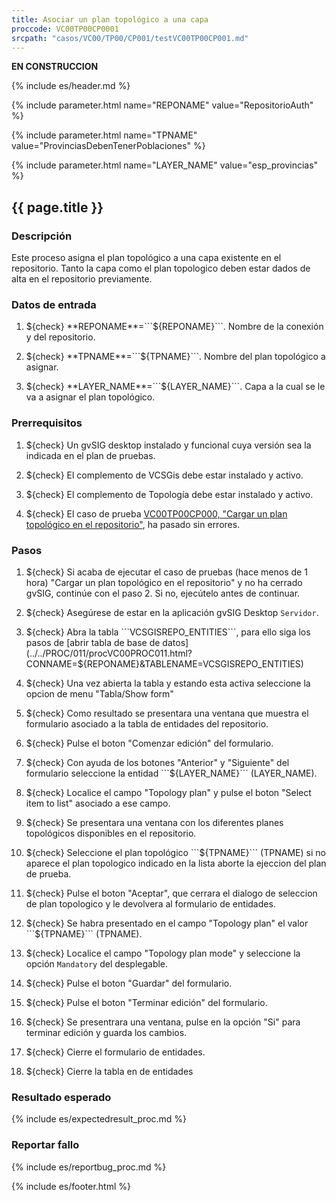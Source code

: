 ```yaml
---
title: Asociar un plan topológico a una capa
proccode: VC00TP00CP0001
srcpath: "casos/VC00/TP00/CP001/testVC00TP00CP001.md"
---
```


**EN CONSTRUCCION**

{% include es/header.md %}

{% include parameter.html name="REPONAME" value="RepositorioAuth" %}

{% include parameter.html name="TPNAME" value="ProvinciasDebenTenerPoblaciones" %}

{% include parameter.html name="LAYER_NAME" value="esp_provincias" %}


## {{ page.title }}

### Descripción

Este proceso asigna el plan topológico a una capa existente en el repositorio.
Tanto la capa como el plan topologico deben estar dados de alta en el repositorio previamente.

### Datos de entrada

1. ${check} **REPONAME**=```${REPONAME}```. Nombre de la conexión y del repositorio.

1. ${check} **TPNAME**=```${TPNAME}```. Nombre del plan topológico a asignar.

1. ${check} **LAYER_NAME**=```${LAYER_NAME}```. Capa a la cual se le va a asignar el plan topológico.

### Prerrequisitos

1. ${check} Un gvSIG desktop instalado y funcional cuya versión sea la indicada en el plan de pruebas.

1. ${check} El complemento de VCSGis debe estar instalado y activo.

1. ${check} El complemento de Topología debe estar instalado y activo.

1. ${check} El caso de prueba [VC00TP00CP000, "Cargar un plan topológico en el repositorio"](../../TP00/CP000/testVC00TP00CP000.md),
   ha pasado sin errores.
   
### Pasos

1. ${check} Si acaba de ejecutar el caso de pruebas (hace menos de 1 hora)  "Cargar un plan topológico en el repositorio"
    y no ha cerrado gvSIG, continúe con el paso 2. Si no, ejecútelo antes de continuar.

2. ${check} Asegúrese de estar en la aplicación gvSIG Desktop ```Servidor```.

3. ${check} Abra la tabla ```VCSGISREPO_ENTITIES```, para ello siga los pasos de 
    [abrir tabla de base de datos](../../PROC/011/procVC00PROC011.html?CONNAME=${REPONAME}&TABLENAME=VCSGISREPO_ENTITIES)

4. ${check} Una vez abierta la tabla y estando esta activa seleccione la opcion de menu "Tabla/Show form"

6. ${check} Como resultado se presentara una ventana que muestra el formulario asociado a la tabla 
   de entidades del repositorio.

11. ${check} Pulse el boton "Comenzar edición" del formulario. 

9. ${check} Con ayuda de los botones "Anterior" y "Siguiente" del formulario seleccione la entidad ```${LAYER_NAME}``` (LAYER_NAME).

10. ${check} Localice el campo "Topology plan" y pulse el boton  "Select item to list" asociado a ese campo.

11. ${check} Se presentara una ventana con los diferentes planes topológicos disponibles en el repositorio.

12. ${check} Seleccione el plan topológico ```${TPNAME}``` (TPNAME) si no aparece el plan topologico indicado en la
    lista aborte la ejeccion del plan de prueba.

13. ${check} Pulse el boton "Aceptar", que cerrara el dialogo de seleccion de plan topologico y le devolvera
    al formulario de entidades.

13. ${check} Se habra presentado en el campo  "Topology plan" el valor ```${TPNAME}``` (TPNAME).

14. ${check} Localice el campo "Topology plan mode" y seleccione la opción ```Mandatory``` del desplegable.

10. ${check} Pulse el boton "Guardar" del formulario.

11. ${check} Pulse el boton "Terminar edición" del formulario. 

12. ${check} Se presentrara una ventana, pulse en la opción "Si" para terminar edición y guarda los cambios.

13. ${check} Cierre el formulario de entidades.

18. ${check} Cierre la tabla en de entidades


### Resultado esperado

{% include es/expectedresult_proc.md %}

### Reportar fallo

{% include es/reportbug_proc.md %}

{% include es/footer.html %}
